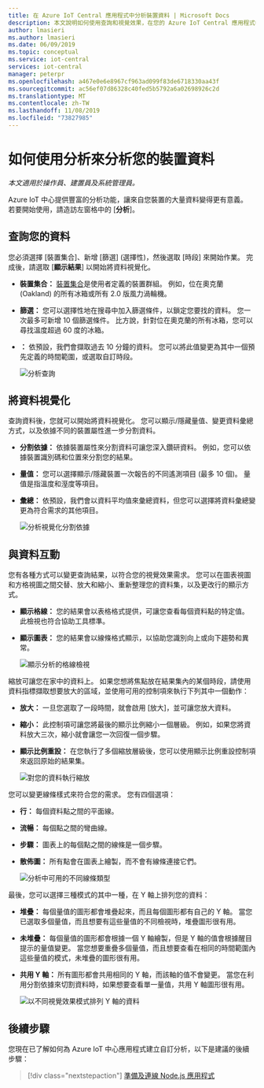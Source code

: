 ```yaml
---
title: 在 Azure IoT Central 應用程式中分析裝置資料 | Microsoft Docs
description: 本文說明如何使用查詢和視覺效果，在您的 Azure IoT Central 應用程式中分析您的裝置資料。
author: lmasieri
ms.author: lmasieri
ms.date: 06/09/2019
ms.topic: conceptual
ms.service: iot-central
services: iot-central
manager: peterpr
ms.openlocfilehash: a467e0e6e8967cf963ad099f83de6718330aa43f
ms.sourcegitcommit: ac56ef07d86328c40fed5b5792a6a02698926c2d
ms.translationtype: MT
ms.contentlocale: zh-TW
ms.lasthandoff: 11/08/2019
ms.locfileid: "73827985"
---
```

# <a name="how-to-use-analytics-to-analyze-your-device-data"></a>如何使用分析來分析您的裝置資料

*本文適用於操作員、建置員及系統管理員。*

Azure IoT 中心提供豐富的分析功能，讓來自您裝置的大量資料變得更有意義。 若要開始使用，請造訪左窗格中的 [**分析**]。

## <a name="querying-your-data"></a>查詢您的資料

您必須選擇 [裝置集合]、新增 [篩選] (選擇性)，然後選取 [時段] 來開始作業。 完成後，請選取 [**顯示結果**] 以開始將資料視覺化。

* **裝置集合：** [裝置集合](howto-use-device-sets.md)是使用者定義的裝置群組。 例如，位在奧克蘭 (Oakland) 的所有冰箱或所有 2.0 版風力渦輪機。

* **篩選：** 您可以選擇性地在搜尋中加入篩選條件，以鎖定您要找的資料。 您一次最多可新增 10 個篩選條件。 比方說，針對位在奧克蘭的所有冰箱，您可以尋找溫度超過 60 度的冰箱。
* **：** 依預設，我們會擷取過去 10 分鐘的資料。 您可以將此值變更為其中一個預先定義的時間範圍，或選取自訂時段。

  ![分析查詢](media/howto-create-analytics/analytics-query.png)

## <a name="visualizing-your-data"></a>將資料視覺化

查詢資料後，您就可以開始將資料視覺化。 您可以顯示/隱藏量值、變更資料彙總方式，以及依據不同的裝置屬性進一步分割資料。  

* **分割依據：** 依據裝置屬性來分割資料可讓您深入鑽研資料。 例如，您可以依據裝置識別碼和位置來分割您的結果。

* **量值：** 您可以選擇顯示/隱藏裝置一次報告的不同遙測項目 (最多 10 個)。 量值是指溫度和溼度等項目。

* **彙總：** 依預設，我們會以資料平均值來彙總資料，但您可以選擇將資料彙總變更為符合需求的其他項目。

   ![分析視覺化分割依據](media/howto-create-analytics/analytics-splitby.png)

## <a name="interacting-with-your-data"></a>與資料互動

您有各種方式可以變更查詢結果，以符合您的視覺效果需求。 您可以在圖表視圖和方格視圖之間交替、放大和縮小、重新整理您的資料集，以及更改行的顯示方式。

* **顯示格線：** 您的結果會以表格格式提供，可讓您查看每個資料點的特定值。 此檢視也符合協助工具標準。
* **顯示圖表：** 您的結果會以線條格式顯示，以協助您識別向上或向下趨勢和異常。

  ![顯示分析的格線檢視](media/howto-create-analytics/analytics-showgrid.png)

縮放可讓您在家中的資料上。 如果您想將焦點放在結果集內的某個時段，請使用資料指標擷取想要放大的區域，並使用可用的控制項來執行下列其中一個動作：

* **放大：** 一旦您選取了一段時間，就會啟用 [放大]，並可讓您放大資料。
* **縮小：** 此控制項可讓您將最後的顯示比例縮小一個層級。 例如，如果您將資料放大三次，縮小就會讓您一次回復一個步驟。
* **顯示比例重設：** 在您執行了多個縮放層級後，您可以使用顯示比例重設控制項來返回原始的結果集。

  ![對您的資料執行縮放](media/howto-create-analytics/analytics-zoom.png)

您可以變更線條樣式來符合您的需求。 您有四個選項：

* **行：** 每個資料點之間的平面線。
* **流暢：** 每個點之間的彎曲線。
* **步驟：** 圖表上的每個點之間的線條是一個步驟。
* **散佈圖：** 所有點會在圖表上繪製，而不會有線條連接它們。

  ![分析中可用的不同線條類型](media/howto-create-analytics/analytics-linetypes.png)

最後，您可以選擇三種模式的其中一種，在 Y 軸上排列您的資料：

* **堆疊：** 每個量值的圖形都會堆疊起來，而且每個圖形都有自己的 Y 軸。 當您已選取多個量值，而且想要有這些量值的不同檢視時，堆疊圖形很有用。
* **未堆疊：** 每個量值的圖形都會根據一個 Y 軸繪製，但是 Y 軸的值會根據醒目提示的量值變更。 當您想要重疊多個量值，而且想要查看在相同的時間範圍內這些量值的模式，未堆疊的圖形很有用。
* **共用 Y 軸：** 所有圖形都會共用相同的 Y 軸，而該軸的值不會變更。 當您在利用分割依據來切割資料時，如果想要查看單一量值，共用 Y 軸圖形很有用。

  ![以不同視覺效果模式排列 Y 軸的資料](media/howto-create-analytics/analytics-yaxis.png)

## <a name="next-steps"></a>後續步驟

您現在已了解如何為 Azure IoT 中心應用程式建立自訂分析，以下是建議的後續步驟：

> [!div class="nextstepaction"]
> [準備及連線 Node.js 應用程式](howto-connect-nodejs.md)